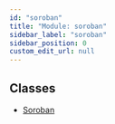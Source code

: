 ```yaml
---
id: "soroban"
title: "Module: soroban"
sidebar_label: "soroban"
sidebar_position: 0
custom_edit_url: null
---
```


## Classes

- [Soroban](../classes/soroban.Soroban.md)
